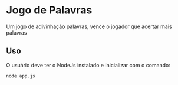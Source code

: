 # Jogo de Palavras

Um jogo de adivinhação palavras, vence o jogador que acertar mais palavras
    
## Uso

O usuário deve ter o NodeJs instalado e inicializar com o comando:
```
node app.js
```

